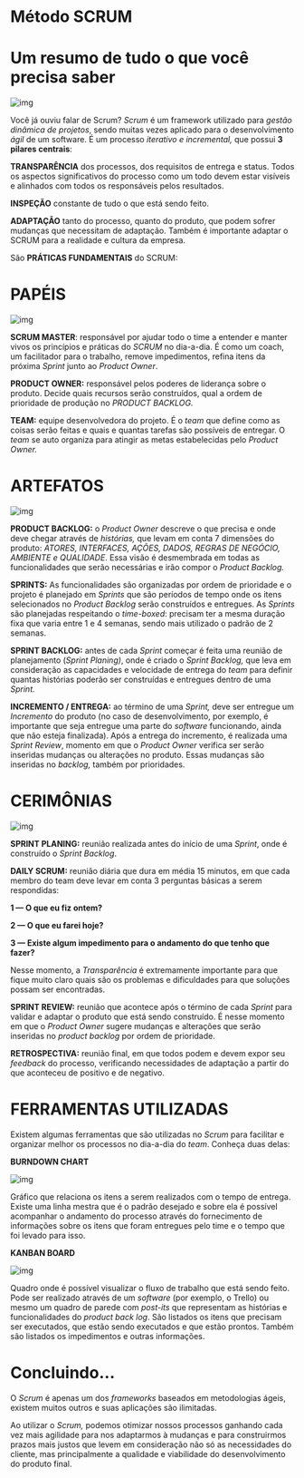 # Método SCRUM

# Um resumo de tudo o que você precisa saber



![img](https://miro.medium.com/max/630/1*nAPW_vULEYRtcDYRoUxHTg.png)

Você já ouviu falar de Scrum? *Scrum* é um framework utilizado para *gestão dinâmica de projetos*, sendo muitas vezes aplicado para o desenvolvimento *ágil* de um software. É um processo *iterativo e incremental,* que possui **3 pilares centrais**:

**TRANSPARÊNCIA** dos processos, dos requisitos de entrega e status. Todos os aspectos significativos do processo como um todo devem estar visíveis e alinhados com todos os responsáveis pelos resultados.

**INSPEÇÃO** constante de tudo o que está sendo feito.

**ADAPTAÇÃO** tanto do processo, quanto do produto, que podem sofrer mudanças que necessitam de adaptação. Também é importante adaptar o SCRUM para a realidade e cultura da empresa.

São **PRÁTICAS FUNDAMENTAIS** do SCRUM:

# **PAPÉIS**

![img](https://miro.medium.com/max/300/1*scyz3BaIDixaOEaaDXF9Bw.png)

**SCRUM MASTER**: responsável por ajudar todo o time a entender e manter vivos os princípios e práticas do *SCRUM* no dia-a-dia. É como um coach, um facilitador para o trabalho, remove impedimentos, refina itens da próxima *Sprint* junto ao *Product Owner*.

**PRODUCT OWNER:** responsável pelos poderes de liderança sobre o produto. Decide quais recursos serão construídos, qual a ordem de prioridade de produção no *PRODUCT BACKLOG.*

**TEAM:** equipe desenvolvedora do projeto. É o *team* que define como as coisas serão feitas e quais e quantas tarefas são possíveis de entregar. O *team* se auto organiza para atingir as metas estabelecidas pelo *Product Owner.*

# **ARTEFATOS**

![img](https://miro.medium.com/max/530/1*rmnc7S_KrgvowCYFF3KMYg.jpeg)

**PRODUCT BACKLOG:** o *Product Owner* descreve o que precisa e onde deve chegar através de *histórias,* que levam em conta 7 dimensões do produto: *ATORES, INTERFACES, AÇÕES, DADOS, REGRAS DE NEGÓCIO, AMBIENTE e QUALIDADE*. Essa visão é desmembrada em todas as funcionalidades que serão necessárias e irão compor o *Product Backlog.*

**SPRINTS:** As funcionalidades são organizadas por ordem de prioridade e o projeto é planejado em *Sprints* que são períodos de tempo onde os itens selecionados no *Product Backlog* serão construídos e entregues. As *Sprints* são planejadas respeitando o *time-boxed*: precisam ter a mesma duração fixa que varia entre 1 e 4 semanas, sendo mais utilizado o padrão de 2 semanas.

**SPRINT BACKLOG:** antes de cada *Sprint* começar é feita uma reunião de planejamento (*Sprint Planing)*, onde é criado o *Sprint Backlog,* que leva em consideração as capacidades e velocidade de entrega do *team* para definir quantas histórias poderão ser construídas e entregues dentro de uma *Sprint.*

**INCREMENTO / ENTREGA:** ao término de uma *Sprint,* deve ser entregue um *Incremento* do produto (no caso de desenvolvimento, por exemplo, é importante que seja entregue uma parte do *software* funcionando, ainda que não esteja finalizada). Após a entrega do incremento, é realizada uma *Sprint Review*, momento em que o *Product Owner* verifica ser serão inseridas mudanças ou alterações no produto. Essas mudanças são inseridas no *backlog,* também por prioridades.

# **CERIMÔNIAS**

![img](https://miro.medium.com/max/472/1*V_W393679nxyxRRpjEJPoA.jpeg)

**SPRINT PLANING:** reunião realizada antes do início de uma *Sprint*, onde é construído o *Sprint Backlog*.

**DAILY SCRUM:** reunião diária que dura em média 15 minutos, em que cada membro do team deve levar em conta 3 perguntas básicas a serem respondidas:

**1 — O que eu fiz ontem?**

**2 — O que eu farei hoje?**

**3 — Existe algum impedimento para o andamento do que tenho que fazer?**

Nesse momento, a *Transparência* é extremamente importante para que fique muito claro quais são os problemas e dificuldades para que soluções possam ser encontradas.

**SPRINT REVIEW:** reunião que acontece após o término de cada *Sprint* para validar e adaptar o produto que está sendo construído. É nesse momento em que o *Product Owner* sugere mudanças e alterações que serão inseridas no *product backlog* por ordem de prioridade.

**RETROSPECTIVA:** reunião final, em que todos podem e devem expor seu *feedback* do processo, verificando necessidades de adaptação a partir do que aconteceu de positivo e de negativo.

# **FERRAMENTAS UTILIZADAS**

Existem algumas ferramentas que são utilizadas no *Scrum* para facilitar e organizar melhor os processos no dia-a-dia do *team*. Conheça duas delas:

**BURNDOWN CHART**

![img](https://miro.medium.com/max/639/1*NgbzOfahBE8Ncw_yxYAPWQ.png)

Gráfico que relaciona os itens a serem realizados com o tempo de entrega. Existe uma linha mestra que é o padrão desejado e sobre ela é possível acompanhar o andamento do processo através do fornecimento de informações sobre os itens que foram entregues pelo time e o tempo que foi levado para isso.

**KANBAN BOARD**

![img](https://miro.medium.com/max/1045/1*0K_ehIABpZRhdzhNRSpq4g.png)

Quadro onde é possível visualizar o fluxo de trabalho que está sendo feito. Pode ser realizado através de um *software* (por exemplo, o Trello) ou mesmo um quadro de parede com *post-its* que representam as histórias e funcionalidades do *product back log*. São listados os itens que precisam ser executados, que estão sendo executados e que estão prontos. Também são listados os impedimentos e outras informações.

# **Concluindo…**

O *Scrum* é apenas um dos *frameworks* baseados em metodologias ágeis, existem muitos outros e suas aplicações são ilimitadas.

Ao utilizar o *Scrum,* podemos otimizar nossos processos ganhando cada vez mais agilidade para nos adaptarmos à mudanças e para construirmos prazos mais justos que levem em consideração não só as necessidades do cliente, mas principalmente a qualidade e viabilidade do desenvolvimento do produto final.